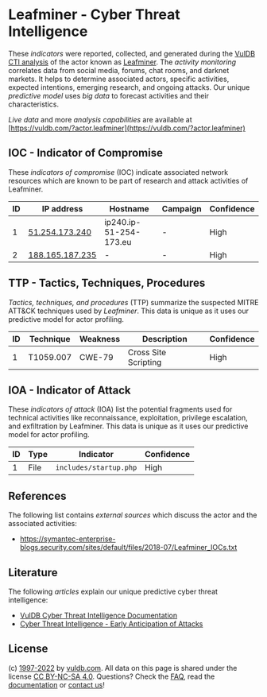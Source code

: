 # Leafminer - Cyber Threat Intelligence

These _indicators_ were reported, collected, and generated during the [VulDB CTI analysis](https://vuldb.com/?kb.cti) of the actor known as [Leafminer](https://vuldb.com/?actor.leafminer). The _activity monitoring_ correlates data from social media, forums, chat rooms, and darknet markets. It helps to determine associated actors, specific activities, expected intentions, emerging research, and ongoing attacks. Our unique _predictive model_ uses _big data_ to forecast activities and their characteristics.

_Live data_ and more _analysis capabilities_ are available at [https://vuldb.com/?actor.leafminer](https://vuldb.com/?actor.leafminer)

## IOC - Indicator of Compromise

These _indicators of compromise_ (IOC) indicate associated network resources which are known to be part of research and attack activities of Leafminer.

ID | IP address | Hostname | Campaign | Confidence
-- | ---------- | -------- | -------- | ----------
1 | [51.254.173.240](https://vuldb.com/?ip.51.254.173.240) | ip240.ip-51-254-173.eu | - | High
2 | [188.165.187.235](https://vuldb.com/?ip.188.165.187.235) | - | - | High

## TTP - Tactics, Techniques, Procedures

_Tactics, techniques, and procedures_ (TTP) summarize the suspected MITRE ATT&CK techniques used by _Leafminer_. This data is unique as it uses our predictive model for actor profiling.

ID | Technique | Weakness | Description | Confidence
-- | --------- | -------- | ----------- | ----------
1 | T1059.007 | CWE-79 | Cross Site Scripting | High

## IOA - Indicator of Attack

These _indicators of attack_ (IOA) list the potential fragments used for technical activities like reconnaissance, exploitation, privilege escalation, and exfiltration by Leafminer. This data is unique as it uses our predictive model for actor profiling.

ID | Type | Indicator | Confidence
-- | ---- | --------- | ----------
1 | File | `includes/startup.php` | High

## References

The following list contains _external sources_ which discuss the actor and the associated activities:

* https://symantec-enterprise-blogs.security.com/sites/default/files/2018-07/Leafminer_IOCs.txt

## Literature

The following _articles_ explain our unique predictive cyber threat intelligence:

* [VulDB Cyber Threat Intelligence Documentation](https://vuldb.com/?kb.cti)
* [Cyber Threat Intelligence - Early Anticipation of Attacks](https://www.scip.ch/en/?labs.20201022)

## License

(c) [1997-2022](https://vuldb.com/?kb.changelog) by [vuldb.com](https://vuldb.com/?kb.about). All data on this page is shared under the license [CC BY-NC-SA 4.0](https://creativecommons.org/licenses/by-nc-sa/4.0/). Questions? Check the [FAQ](https://vuldb.com/?kb.faq), read the [documentation](https://vuldb.com/?kb) or [contact us](https://vuldb.com/?contact)!
